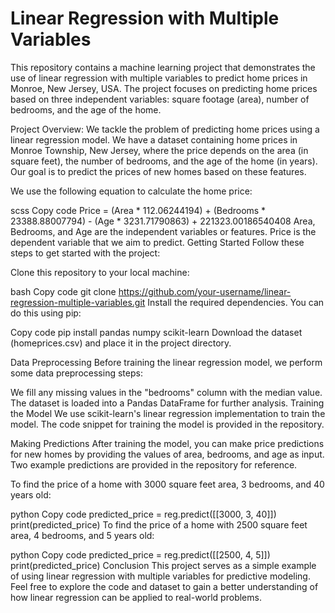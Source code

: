 <h1>Linear Regression with Multiple Variables</h1> 
This repository contains a machine learning project that demonstrates the use of linear regression with multiple variables to predict home prices in Monroe, New Jersey, USA. The project focuses on predicting home prices based on three independent variables: square footage (area), number of bedrooms, and the age of the home.

Project Overview:
We tackle the problem of predicting home prices using a linear regression model. We have a dataset containing home prices in Monroe Township, New Jersey, where the price depends on the area (in square feet), the number of bedrooms, and the age of the home (in years). Our goal is to predict the prices of new homes based on these features.

We use the following equation to calculate the home price:

scss
Copy code
Price = (Area * 112.06244194) + (Bedrooms * 23388.88007794) - (Age * 3231.71790863) + 221323.00186540408
Area, Bedrooms, and Age are the independent variables or features.
Price is the dependent variable that we aim to predict.
Getting Started
Follow these steps to get started with the project:

Clone this repository to your local machine:

bash
Copy code
git clone https://github.com/your-username/linear-regression-multiple-variables.git
Install the required dependencies. You can do this using pip:

Copy code
pip install pandas numpy scikit-learn
Download the dataset (homeprices.csv) and place it in the project directory.

Data Preprocessing
Before training the linear regression model, we perform some data preprocessing steps:

We fill any missing values in the "bedrooms" column with the median value.
The dataset is loaded into a Pandas DataFrame for further analysis.
Training the Model
We use scikit-learn's linear regression implementation to train the model. The code snippet for training the model is provided in the repository.

Making Predictions
After training the model, you can make price predictions for new homes by providing the values of area, bedrooms, and age as input. Two example predictions are provided in the repository for reference.

To find the price of a home with 3000 square feet area, 3 bedrooms, and 40 years old:

python
Copy code
predicted_price = reg.predict([[3000, 3, 40]])
print(predicted_price)
To find the price of a home with 2500 square feet area, 4 bedrooms, and 5 years old:

python
Copy code
predicted_price = reg.predict([[2500, 4, 5]])
print(predicted_price)
Conclusion
This project serves as a simple example of using linear regression with multiple variables for predictive modeling. Feel free to explore the code and dataset to gain a better understanding of how linear regression can be applied to real-world problems. 

